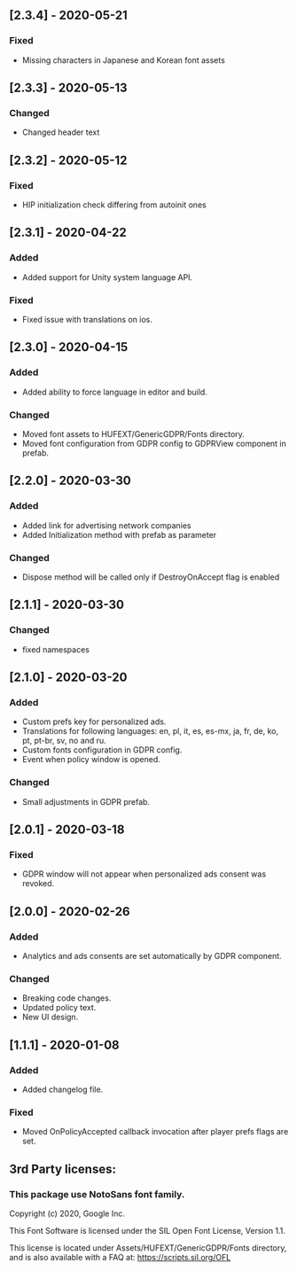 ## [2.3.4] - 2020-05-21
### Fixed
- Missing characters in Japanese and Korean font assets

## [2.3.3] - 2020-05-13
### Changed
- Changed header text

## [2.3.2] - 2020-05-12
### Fixed
- HIP initialization check differing from autoinit ones

## [2.3.1] - 2020-04-22
### Added
- Added support for Unity system language API.

### Fixed
- Fixed issue with translations on ios.

## [2.3.0] - 2020-04-15
### Added
- Added ability to force language in editor and build.

### Changed
- Moved font assets to HUFEXT/GenericGDPR/Fonts directory.
- Moved font configuration from GDPR config to GDPRView component in prefab.

## [2.2.0] - 2020-03-30
### Added
- Added link for advertising network companies
- Added Initialization method with prefab as parameter

### Changed
- Dispose method will be called only if DestroyOnAccept flag is enabled

## [2.1.1] - 2020-03-30
### Changed
- fixed namespaces

## [2.1.0] - 2020-03-20
### Added
- Custom prefs key for personalized ads.
- Translations for following languages: en, pl, it, es, es-mx, ja, fr, de, ko, pt, pt-br, sv, no and ru.
- Custom fonts configuration in GDPR config.
- Event when policy window is opened.

### Changed
- Small adjustments in GDPR prefab.

## [2.0.1] - 2020-03-18
### Fixed
- GDPR window will not appear when personalized ads consent was revoked.

## [2.0.0] - 2020-02-26
### Added
- Analytics and ads consents are set automatically by GDPR component.

### Changed
- Breaking code changes.
- Updated policy text.
- New UI design.

## [1.1.1] - 2020-01-08
### Added
- Added changelog file.

### Fixed
- Moved OnPolicyAccepted callback invocation after player prefs flags are set.

## 3rd Party licenses:
### This package use NotoSans font family.

Copyright (c) 2020, Google Inc.

This Font Software is licensed under the SIL Open Font License, Version 1.1.

This license is located under Assets/HUFEXT/GenericGDPR/Fonts directory, and is also available with a FAQ at: https://scripts.sil.org/OFL